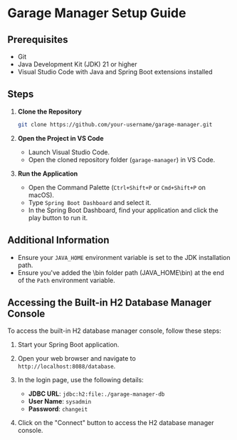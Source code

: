 # Garage Manager Setup Guide

## Prerequisites

- Git
- Java Development Kit (JDK) 21 or higher
- Visual Studio Code with Java and Spring Boot extensions installed

## Steps

1. **Clone the Repository**
    ```sh
    git clone https://github.com/your-username/garage-manager.git
    ```

2. **Open the Project in VS Code**
    - Launch Visual Studio Code.
    - Open the cloned repository folder (`garage-manager`) in VS Code.

3. **Run the Application**
    - Open the Command Palette (`Ctrl+Shift+P` or `Cmd+Shift+P` on macOS).
    - Type `Spring Boot Dashboard` and select it.
    - In the Spring Boot Dashboard, find your application and click the play button to run it.

## Additional Information

- Ensure your `JAVA_HOME` environment variable is set to the JDK installation path.
- Ensure you've added the \bin folder path (JAVA_HOME\bin) at the end of the `Path` environment variable.

## Accessing the Built-in H2 Database Manager Console

To access the built-in H2 database manager console, follow these steps:

1. Start your Spring Boot application.

3. Open your web browser and navigate to `http://localhost:8088/database`.

4. In the login page, use the following details:
    - **JDBC URL**: `jdbc:h2:file:./garage-manager-db`
    - **User Name**: `sysadmin`
    - **Password**: `changeit`

5. Click on the "Connect" button to access the H2 database manager console.